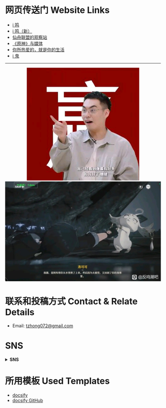 # 网页传送门 Website Links
- [i 鸣](https://bxx-114514.github.io/iming-blog/)
- [i 鸣（新）](https://bxx-114514.github.io/new-iming-blog)
- [仙舟联盟的观察站](https://bxx-114514.github.io/xzlm-hyv/)
- [《原神》与媒体](https://bxx-114514.github.io/genshinimpact-and-media/)
- [你所热爱的，就是你的生活](https://bxx-114514.github.io/evil-of-bilibili/)
- [i 鬼](https://bxx-114514.github.io/igui-blog/)

---

<div align="center">

![logo](head.jpg)
![](head2.jpg)

</div>

# 联系和投稿方式 Contact & Relate Details
* Email: tzhong072@gmail.com

# SNS

<details>
<summary><strong>SNS</strong></summary>

* 德波大饭店 bilibili: https://space.bilibili.com/626140137
* YouTube: https://youtube.com/@buxianxian-ii45i4
* 小红书 Xiaohongshu/Redbook: https://www.xiaohongshu.com/user/profile/67f387fa000000000d009f9d
* 微博 Weibo: https://weibo.com/u/7847016698
* X (Twitter): https://x.com/bxx_114514
* Threads: https://www.threads.com/@114514buxianxian
* Bluesky: https://bsky.app/profile/bxx-114514.bsky.social
* Instagram: https://www.instagram.com/114514buxianxian/

</details>

# 所用模板 Used Templates
- [docsify](https://docsify.js.org/)
- [docsify GitHub](https://github.com/docsifyjs/docsify/)
